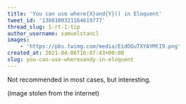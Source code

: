 ```yaml
---
title: 'You can use where{X}and{Y}() in Eloquent'
tweet_id: '1308100321164619777'
thread_slug: 1-rt-1-tip
author_username: samuelstancl
images:
    - 'https://pbs.twimg.com/media/EidOOuTXYAYMtI9.png'
created_at: 2021-04-06T16:07:43+00:00
slug: you-can-use-wherexandy-in-eloquent
---
```


Not recommended in most cases, but interesting.

(image stolen from the internet)